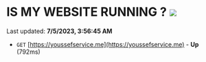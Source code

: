 # IS MY WEBSITE RUNNING ? [![](https://img.shields.io/static/v1?label=Sponsor&message=%E2%9D%A4&logo=GitHub&color=%23fe8e86)](https://github.com/sponsors/<username>)

Last updated: **7/5/2023, 3:56:45 AM**

- `GET` [https://youssefservice.me](https://youssefservice.me) - **Up** (792ms)
